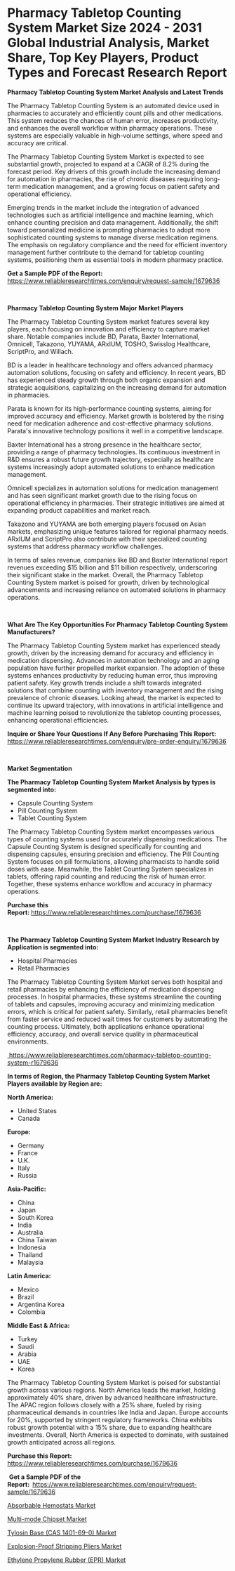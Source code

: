 <p><h1>Pharmacy Tabletop Counting System Market Size 2024 - 2031 Global Industrial Analysis, Market Share, Top Key Players, Product Types and Forecast Research Report</h1></p><p><strong>Pharmacy Tabletop Counting System Market Analysis and Latest Trends</strong></p>
<p><p>The Pharmacy Tabletop Counting System is an automated device used in pharmacies to accurately and efficiently count pills and other medications. This system reduces the chances of human error, increases productivity, and enhances the overall workflow within pharmacy operations. These systems are especially valuable in high-volume settings, where speed and accuracy are critical.</p><p>The Pharmacy Tabletop Counting System Market is expected to see substantial growth, projected to expand at a CAGR of 8.2% during the forecast period. Key drivers of this growth include the increasing demand for automation in pharmacies, the rise of chronic diseases requiring long-term medication management, and a growing focus on patient safety and operational efficiency. </p><p>Emerging trends in the market include the integration of advanced technologies such as artificial intelligence and machine learning, which enhance counting precision and data management. Additionally, the shift toward personalized medicine is prompting pharmacies to adopt more sophisticated counting systems to manage diverse medication regimens. The emphasis on regulatory compliance and the need for efficient inventory management further contribute to the demand for tabletop counting systems, positioning them as essential tools in modern pharmacy practice.</p></p>
<p><strong>Get a Sample PDF of the Report:&nbsp;</strong> <a href="https://www.reliableresearchtimes.com/enquiry/request-sample/1679636?utm_campaign=1386&utm_medium=2&utm_source=Github&utm_content=ia&utm_term=14102024&utm_id=pharmacy-tabletop-counting-system">https://www.reliableresearchtimes.com/enquiry/request-sample/1679636</a></p>
<p>&nbsp;</p>
<p><strong>Pharmacy Tabletop Counting System Major Market Players</strong></p>
<p><p>The Pharmacy Tabletop Counting System market features several key players, each focusing on innovation and efficiency to capture market share. Notable companies include BD, Parata, Baxter International, Omnicell, Takazono, YUYAMA, ARxIUM, TOSHO, Swisslog Healthcare, ScriptPro, and Willach.</p><p>BD is a leader in healthcare technology and offers advanced pharmacy automation solutions, focusing on safety and efficiency. In recent years, BD has experienced steady growth through both organic expansion and strategic acquisitions, capitalizing on the increasing demand for automation in pharmacies.</p><p>Parata is known for its high-performance counting systems, aiming for improved accuracy and efficiency. Market growth is bolstered by the rising need for medication adherence and cost-effective pharmacy solutions. Parata's innovative technology positions it well in a competitive landscape.</p><p>Baxter International has a strong presence in the healthcare sector, providing a range of pharmacy technologies. Its continuous investment in R&D ensures a robust future growth trajectory, especially as healthcare systems increasingly adopt automated solutions to enhance medication management.</p><p>Omnicell specializes in automation solutions for medication management and has seen significant market growth due to the rising focus on operational efficiency in pharmacies. Their strategic initiatives are aimed at expanding product capabilities and market reach.</p><p>Takazono and YUYAMA are both emerging players focused on Asian markets, emphasizing unique features tailored for regional pharmacy needs. ARxIUM and ScriptPro also contribute with their specialized counting systems that address pharmacy workflow challenges.</p><p>In terms of sales revenue, companies like BD and Baxter International report revenues exceeding $15 billion and $11 billion respectively, underscoring their significant stake in the market. Overall, the Pharmacy Tabletop Counting System market is poised for growth, driven by technological advancements and increasing reliance on automated solutions in pharmacy operations.</p></p>
<p>&nbsp;</p>
<p><strong>What Are The Key Opportunities For Pharmacy Tabletop Counting System Manufacturers?</strong></p>
<p><p>The Pharmacy Tabletop Counting System market has experienced steady growth, driven by the increasing demand for accuracy and efficiency in medication dispensing. Advances in automation technology and an aging population have further propelled market expansion. The adoption of these systems enhances productivity by reducing human error, thus improving patient safety. Key growth trends include a shift towards integrated solutions that combine counting with inventory management and the rising prevalence of chronic diseases. Looking ahead, the market is expected to continue its upward trajectory, with innovations in artificial intelligence and machine learning poised to revolutionize the tabletop counting processes, enhancing operational efficiencies.</p></p>
<p><strong>Inquire or Share Your Questions If Any Before Purchasing This Report:</strong> <a href="https://www.reliableresearchtimes.com/enquiry/pre-order-enquiry/1679636?utm_campaign=1386&utm_medium=2&utm_source=Github&utm_content=ia&utm_term=14102024&utm_id=pharmacy-tabletop-counting-system">https://www.reliableresearchtimes.com/enquiry/pre-order-enquiry/1679636</a></p>
<p>&nbsp;</p>
<p><strong>Market Segmentation</strong></p>
<p><strong>The Pharmacy Tabletop Counting System Market Analysis by types is segmented into:</strong></p>
<p><ul><li>Capsule Counting System</li><li>Pill Counting System</li><li>Tablet Counting System</li></ul></p>
<p><p>The Pharmacy Tabletop Counting System market encompasses various types of counting systems used for accurately dispensing medications. The Capsule Counting System is designed specifically for counting and dispensing capsules, ensuring precision and efficiency. The Pill Counting System focuses on pill formulations, allowing pharmacists to handle solid doses with ease. Meanwhile, the Tablet Counting System specializes in tablets, offering rapid counting and reducing the risk of human error. Together, these systems enhance workflow and accuracy in pharmacy operations.</p></p>
<p><strong>Purchase this Report:&nbsp;</strong><a href="https://www.reliableresearchtimes.com/purchase/1679636?utm_campaign=1386&utm_medium=2&utm_source=Github&utm_content=ia&utm_term=14102024&utm_id=pharmacy-tabletop-counting-system">https://www.reliableresearchtimes.com/purchase/1679636</a></p>
<p>&nbsp;</p>
<p><strong>The Pharmacy Tabletop Counting System Market Industry Research by Application is segmented into:</strong></p>
<p><ul><li>Hospital Pharmacies</li><li>Retail Pharmacies</li></ul></p>
<p><p>The Pharmacy Tabletop Counting System Market serves both hospital and retail pharmacies by enhancing the efficiency of medication dispensing processes. In hospital pharmacies, these systems streamline the counting of tablets and capsules, improving accuracy and minimizing medication errors, which is critical for patient safety. Similarly, retail pharmacies benefit from faster service and reduced wait times for customers by automating the counting process. Ultimately, both applications enhance operational efficiency, accuracy, and overall service quality in pharmaceutical environments.</p></p>
<p><a href="https://www.reliableresearchtimes.com/pharmacy-tabletop-counting-system-r1679636?utm_campaign=1386&utm_medium=2&utm_source=Github&utm_content=ia&utm_term=14102024&utm_id=pharmacy-tabletop-counting-system">&nbsp;https://www.reliableresearchtimes.com/pharmacy-tabletop-counting-system-r1679636</a></p>
<p><strong>In terms of Region, the Pharmacy Tabletop Counting System Market Players available by Region are:</strong></p>
<p>
    <p> <strong> North America: </strong>
        <ul>
            <li>United States</li>
            <li>Canada</li>
        </ul>
        </p> 
    <p> <strong> Europe: </strong>
        <ul>
            <li>Germany</li>
            <li>France</li>
            <li>U.K.</li>
            <li>Italy</li>
            <li>Russia</li>
        </ul>
        </p> 
    <p> <strong> Asia-Pacific: </strong>
        <ul>
            <li>China</li>
            <li>Japan</li>
            <li>South Korea</li>
            <li>India</li>
            <li>Australia</li>
            <li>China Taiwan</li>
            <li>Indonesia</li>
            <li>Thailand</li>
            <li>Malaysia</li>
        </ul>
        </p> 
    <p> <strong> Latin America: </strong>
        <ul>
            <li>Mexico</li>
            <li>Brazil</li>
            <li>Argentina Korea</li>
            <li>Colombia</li>
        </ul>
        </p> 
    <p> <strong> Middle East & Africa: </strong>
        <ul>
            <li>Turkey</li>
            <li>Saudi</li>
            <li>Arabia</li>
            <li>UAE</li>
            <li>Korea</li>
        </ul>
    </p>
    </p>
<p><p>The Pharmacy Tabletop Counting System Market is poised for substantial growth across various regions. North America leads the market, holding approximately 40% share, driven by advanced healthcare infrastructure. The APAC region follows closely with a 25% share, fueled by rising pharmaceutical demands in countries like India and Japan. Europe accounts for 20%, supported by stringent regulatory frameworks. China exhibits robust growth potential with a 15% share, due to expanding healthcare investments. Overall, North America is expected to dominate, with sustained growth anticipated across all regions.</p></p>
<p><strong>Purchase this Report: </strong><a href="https://www.reliableresearchtimes.com/purchase/1679636?utm_campaign=1386&utm_medium=2&utm_source=Github&utm_content=ia&utm_term=14102024&utm_id=pharmacy-tabletop-counting-system">https://www.reliableresearchtimes.com/purchase/1679636</a></p>
<p>&nbsp;<strong>Get a Sample PDF of the Report:&nbsp;&nbsp;</strong><a href="https://www.reliableresearchtimes.com/enquiry/request-sample/1679636?utm_campaign=1386&utm_medium=2&utm_source=Github&utm_content=ia&utm_term=14102024&utm_id=pharmacy-tabletop-counting-system">https://www.reliableresearchtimes.com/enquiry/request-sample/1679636</a></p>
<p><strong></strong></p>
<p><p><a href="https://github.com/marloy8/Market-Research-Report-List-6/blob/main/absorbable-hemostats-market.md?utm_campaign=1386&utm_medium=2&utm_source=Github&utm_content=ia&utm_term=14102024&utm_id=pharmacy-tabletop-counting-system">Absorbable Hemostats Market</a></p><p><a href="https://www.linkedin.com/pulse/market-forecasting-change-global-multi-mode-chipset-dynamics-ofvic?utm_campaign=1386&utm_medium=2&utm_source=Github&utm_content=ia&utm_term=14102024&utm_id=pharmacy-tabletop-counting-system">Multi-mode Chipset Market</a></p><p><a href="https://www.linkedin.com/pulse/regional-adaptations-global-tylosin-base-cas-1401-69-0-market-jsilc?utm_campaign=1386&utm_medium=2&utm_source=Github&utm_content=ia&utm_term=14102024&utm_id=pharmacy-tabletop-counting-system">Tylosin Base (CAS 1401-69-0) Market</a></p><p><a href="https://www.linkedin.com/pulse/strategic-roadmap-global-explosion-proof-stripping-pliers-rlhxc?utm_campaign=1386&utm_medium=2&utm_source=Github&utm_content=ia&utm_term=14102024&utm_id=pharmacy-tabletop-counting-system">Explosion-Proof Stripping Pliers Market</a></p><p><a href="https://www.linkedin.com/pulse/ethylene-propylene-rubber-epr-market-size-share-growth-analysis-gn7uc?utm_campaign=1386&utm_medium=2&utm_source=Github&utm_content=ia&utm_term=14102024&utm_id=pharmacy-tabletop-counting-system">Ethylene Propylene Rubber (EPR) Market</a></p></p>